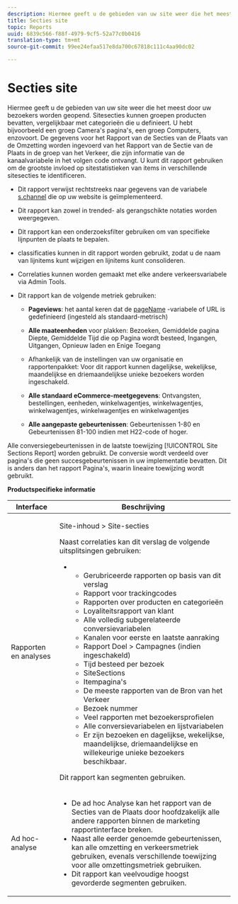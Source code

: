 ```yaml
---
description: Hiermee geeft u de gebieden van uw site weer die het meest door uw bezoekers worden geopend. Sitesecties kunnen groepen producten bevatten, vergelijkbaar met categorieën die u definieert. U hebt bijvoorbeeld een groep Camera's pagina's, een groep Computers, enzovoort. De gegevens voor het Rapport van de Secties van de Plaats van de Omzetting worden ingevoerd van het Rapport van de Sectie van de Plaats in de groep van het Verkeer, die zijn informatie van de kanaalvariabele in het volgen code ontvangt. U kunt dit rapport gebruiken om de grootste invloed op sitestatistieken van items in verschillende sitesecties te identificeren.
title: Secties site
topic: Reports
uuid: 6839c566-f88f-4979-9cf5-52a77c0b0416
translation-type: tm+mt
source-git-commit: 99ee24efaa517e8da700c67818c111c4aa90dc02

---
```



# Secties site

Hiermee geeft u de gebieden van uw site weer die het meest door uw bezoekers worden geopend. Sitesecties kunnen groepen producten bevatten, vergelijkbaar met categorieën die u definieert. U hebt bijvoorbeeld een groep Camera&#39;s pagina&#39;s, een groep Computers, enzovoort. De gegevens voor het Rapport van de Secties van de Plaats van de Omzetting worden ingevoerd van het Rapport van de Sectie van de Plaats in de groep van het Verkeer, die zijn informatie van de kanaalvariabele in het volgen code ontvangt. U kunt dit rapport gebruiken om de grootste invloed op sitestatistieken van items in verschillende sitesecties te identificeren.

* Dit rapport verwijst rechtstreeks naar gegevens van de variabele [s.channel](https://marketing.adobe.com/resources/help/en_US/sc/implement/c_channel.html) die op uw website is geïmplementeerd.
* Dit rapport kan zowel in trended- als gerangschikte notaties worden weergegeven.
* Dit rapport kan een onderzoeksfilter gebruiken om van specifieke lijnpunten de plaats te bepalen.
* classificaties kunnen in dit rapport worden gebruikt, zodat u de naam van lijnitems kunt wijzigen en lijnitems kunt consolideren.
* Correlaties kunnen worden gemaakt met elke andere verkeersvariabele via Admin Tools.
* Dit rapport kan de volgende metriek gebruiken:

   * **Pageviews**: het aantal keren dat de [pageName](https://marketing.adobe.com/resources/help/en_US/sc/implement/c_pagename.html) -variabele of URL is gedefinieerd (ingesteld als standaard-metrisch)

   * **Alle maateenheden** voor plakken: Bezoeken, Gemiddelde pagina Diepte, Gemiddelde Tijd die op Pagina wordt besteed, Ingangen, Uitgangen, Opnieuw laden en Enige Toegang
   * Afhankelijk van de instellingen van uw organisatie en rapportenpakket: Voor dit rapport kunnen dagelijkse, wekelijkse, maandelijkse en driemaandelijkse unieke bezoekers worden ingeschakeld.
   * **Alle standaard eCommerce-meetgegevens**: Ontvangsten, bestellingen, eenheden, winkelwagentjes, winkelwagentjes, winkelwagentjes, winkelwagentjes en winkelwagentjes
   * **Alle aangepaste gebeurtenissen**: Gebeurtenissen 1-80 en Gebeurtenissen 81-100 indien met H22-code of hoger.

Alle conversiegebeurtenissen in de laatste toewijzing [!UICONTROL Site Sections Report] worden gebruikt. De conversie wordt verdeeld over pagina&#39;s die geen succesgebeurtenissen in uw implementatie bevatten. Dit is anders dan het rapport [](/help/components/c-variables/dimensionslist/reports-pages.md)Pagina&#39;s, waarin lineaire toewijzing wordt gebruikt.

**Productspecifieke informatie**

<table id="table_525FDF95C8ED4BF2A1E25BE2DA971EFB"> 
 <thead> 
  <tr> 
   <th colname="col1" class="entry"> Interface </th> 
   <th colname="col2" class="entry"> Beschrijving </th> 
  </tr> 
 </thead>
 <tbody> 
  <tr> 
   <td colname="col1"> Rapporten en analyses </td> 
   <td colname="col2"> <p> <span class="uicontrol"> Site-inhoud</span> &gt; <span class="uicontrol"> Site-secties</span> </p> <p>Naast correlaties kan dit verslag de volgende uitsplitsingen gebruiken: </p> 
    <ul id="ul_9CD009D89B134C53807332E3C88D3C44"> 
     <li id="li_566417EB074D425C9A1F4FB28AA7FAB4"> 
      <ul id="ul_3795C7AAE6DA4B7E96FCDC7F3211DFBB"> 
       <li id="li_50B295E961724CFB83D222DE9B4C7FF2">Gerubriceerde rapporten op basis van dit verslag </li> 
       <li id="li_697682892D8841BC8120BEC0E1AE9753"> <span class="wintitle"> Rapport voor trackingcodes</span> </li> 
       <li id="li_F6D893FCBA7A4B3EB04715833CA41022"> <span class="wintitle"> Rapporten over producten</span> en <span class="wintitle"> categorieën</span> </li> 
       <li id="li_9F379E61DB4F4753AE1FFFC8F9C17347"> <span class="wintitle"> Loyaliteitsrapport van klant</span> </li> 
       <li id="li_64A6A06F9265410ABB425DA4AF50C440">Alle volledig subgerelateerde conversievariabelen </li> 
       <li id="li_907DDFCC35AB48EEA5B169B4A2598FB1"> <span class="wintitle"> Kanalen voor eerste en laatste aanraking</span> </li> 
       <li id="li_B08A0DCB40154152AF1033B7629A5B5A"> <span class="uicontrol"> Rapport Doel</span> &gt; <span class="uicontrol"> Campagnes</span> (indien ingeschakeld) </li> 
       <li id="li_6D4E65DD6E2B49C9A8C12181D23F185A">Tijd besteed per bezoek </li> 
       <li id="li_C6D3AD5A534243A8A6E17C663FEBA6BA">SiteSections </li> 
       <li id="li_E1F46EED5CE2425D83200A2FCB686EE5">Itempagina's </li> 
       <li id="li_1201EE0EBF13476C9A9525E0700F30F3">De meeste rapporten van de Bron van het Verkeer </li> 
       <li id="li_563E07858FB1473BB22C2B191E8BE620">Bezoek nummer </li> 
       <li id="li_1CAD77ABA6A2454282A4DA7E88C047E8">Veel rapporten met bezoekersprofielen </li> 
       <li id="li_D3A04E4CD8EC4646AAB90BF19F0AFA8A">Alle conversievariabelen en lijstvariabelen </li> 
       <li id="li_01C194CE0F3E4C0694A34B4C6697F385">Er zijn bezoeken en dagelijkse, wekelijkse, maandelijkse, driemaandelijkse en willekeurige unieke bezoekers beschikbaar. </li> 
      </ul> </li> 
    </ul> <p>Dit rapport kan segmenten gebruiken. </p> </td> 
  </tr> 
  <tr> 
   <td colname="col1"> Ad hoc-analyse </td> 
   <td colname="col2"> 
    <ul id="ul_DFF9BFC01FC1424B8905C2D2C0EFD156"> 
     <li id="li_65FDF1C165C84F729E0EE84FF671B5E4">De ad hoc Analyse kan het rapport van de Secties van de Plaats door hoofdzakelijk alle andere rapporten binnen de marketing rapportinterface breken. </li> 
     <li id="li_2159DE10C52D40AA89E4C934FC184641">Naast alle eerder genoemde gebeurtenissen, kan alle omzetting en verkeersmetriek gebruiken, evenals verschillende toewijzing voor alle omzettingsmetriek gebruiken. </li> 
     <li id="li_3A23C6286D314B5D814612469F4F77C5">Dit rapport kan veelvoudige hoogst gevorderde segmenten gebruiken. </li> 
    </ul> </td> 
  </tr> 
 </tbody> 
</table>

